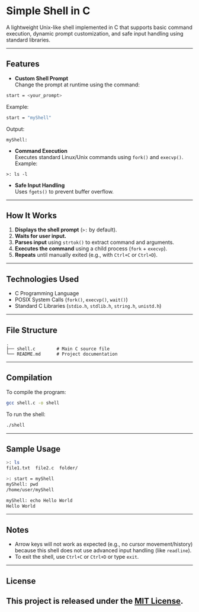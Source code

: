 # Simple Shell in C

A lightweight Unix-like shell implemented in C that supports basic command execution, dynamic prompt customization, and safe input handling using standard libraries.

---

##  Features

-  **Custom Shell Prompt**  
  Change the prompt at runtime using the command:
  ```bash
  start = <your_prompt>
  ```
  Example:
  ```bash
  start = "myShell"
  ```
  Output:
  ```
  myShell:
  ```

-  **Command Execution**  
  Executes standard Linux/Unix commands using `fork()` and `execvp()`.  
  Example:
  ```
  >: ls -l
  ```

-  **Safe Input Handling**  
  Uses `fgets()` to prevent buffer overflow.

---

##  How It Works

1. **Displays the shell prompt** (`>:` by default).
2. **Waits for user input.**
3. **Parses input** using `strtok()` to extract command and arguments.
4. **Executes the command** using a child process (`fork` + `execvp`).
5. **Repeats** until manually exited (e.g., with `Ctrl+C` or `Ctrl+D`).

---

##  Technologies Used

- C Programming Language
- POSIX System Calls (`fork()`, `execvp()`, `wait()`)
- Standard C Libraries (`stdio.h`, `stdlib.h`, `string.h`, `unistd.h`)

---

##  File Structure

```
.
├── shell.c        # Main C source file
└── README.md      # Project documentation
```

---

##  Compilation

To compile the program:

```bash
gcc shell.c -o shell
```

To run the shell:

```bash
./shell
```

---

##  Sample Usage

```bash
>: ls
file1.txt  file2.c  folder/

>: start = myShell
myShell: pwd
/home/user/myShell

myShell: echo Hello World
Hello World
```

---
##  Notes

- Arrow keys will not work as expected (e.g., no cursor movement/history) because this shell does not use advanced input handling (like `readline`).
- To exit the shell, use `Ctrl+C` or `Ctrl+D` or type `exit`.

---

##  License

This project is released under the [MIT License](LICENSE).
---
